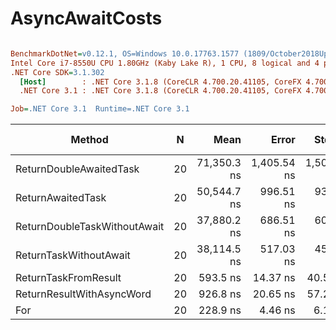 # AsyncAwaitCosts

``` ini

BenchmarkDotNet=v0.12.1, OS=Windows 10.0.17763.1577 (1809/October2018Update/Redstone5)
Intel Core i7-8550U CPU 1.80GHz (Kaby Lake R), 1 CPU, 8 logical and 4 physical cores
.NET Core SDK=3.1.302
  [Host]        : .NET Core 3.1.8 (CoreCLR 4.700.20.41105, CoreFX 4.700.20.41903), X64 RyuJIT
  .NET Core 3.1 : .NET Core 3.1.8 (CoreCLR 4.700.20.41105, CoreFX 4.700.20.41903), X64 RyuJIT

Job=.NET Core 3.1  Runtime=.NET Core 3.1  

```
|                       Method |  N |        Mean |       Error |      StdDev |  Ratio | RatioSD |  Gen 0 | Gen 1 | Gen 2 | Allocated |
|----------------------------- |--- |------------:|------------:|------------:|-------:|--------:|-------:|------:|------:|----------:|
|      ReturnDoubleAwaitedTask | 20 | 71,350.3 ns | 1,405.54 ns | 1,503.91 ns | 311.01 |    7.95 | 1.9531 |     - |     - |    8325 B |
|            ReturnAwaitedTask | 20 | 50,544.7 ns |   996.51 ns |   932.14 ns | 219.61 |    7.84 | 1.4038 |     - |     - |    5887 B |
| ReturnDoubleTaskWithoutAwait | 20 | 37,880.2 ns |   686.51 ns |   608.58 ns | 165.05 |    5.24 | 0.7935 |     - |     - |    3490 B |
|       ReturnTaskWithoutAwait | 20 | 38,114.5 ns |   517.03 ns |   458.34 ns | 166.06 |    4.41 | 0.7935 |     - |     - |    3491 B |
|         ReturnTaskFromResult | 20 |    593.5 ns |    14.37 ns |    40.52 ns |   2.74 |    0.17 | 0.3614 |     - |     - |    1512 B |
|    ReturnResultWithAsyncWord | 20 |    926.8 ns |    20.65 ns |    57.22 ns |   4.16 |    0.29 | 0.3614 |     - |     - |    1512 B |
|                          For | 20 |    228.9 ns |     4.46 ns |     6.10 ns |   1.00 |    0.00 |      - |     - |     - |         - |
